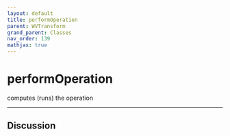 ```yaml
---
layout: default
title: performOperation
parent: WVTransform
grand_parent: Classes
nav_order: 139
mathjax: true
---
```


#  performOperation

computes (runs) the operation


---

## Discussion

  
